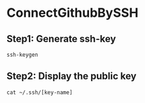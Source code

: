 # ConnectGithubBySSH

## Step1: Generate ssh-key
    ssh-keygen

## Step2: Display the public key
    cat ~/.ssh/[key-name]
